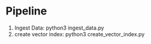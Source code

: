 # Pipeline

1. Ingest Data: python3 ingest_data.py
2. create vector index: python3 create_vector_index.py
